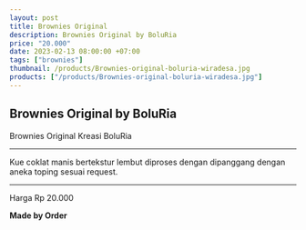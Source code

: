 ```yaml
---
layout: post
title: Brownies Original
description: Brownies Original by BoluRia
price: "20.000"
date: 2023-02-13 08:00:00 +07:00
tags: ["brownies"]
thumbnail: /products/Brownies-original-boluria-wiradesa.jpg
products: ["/products/Brownies-original-boluria-wiradesa.jpg"]
---
```


## Brownies Original by BoluRia ##

Brownies Original Kreasi BoluRia

---

Kue coklat manis bertekstur lembut diproses dengan dipanggang dengan aneka toping sesuai request.

---

Harga Rp 20.000

**Made by Order**

